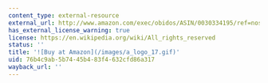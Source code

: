 ```yaml
---
content_type: external-resource
external_url: http://www.amazon.com/exec/obidos/ASIN/0030334195/ref=nosim/mitopencourse-20
has_external_license_warning: true
license: https://en.wikipedia.org/wiki/All_rights_reserved
status: ''
title: '![Buy at Amazon](/images/a_logo_17.gif)'
uid: 76b4c9ab-5b74-45b4-83f4-632cfd86a317
wayback_url: ''
---
```

